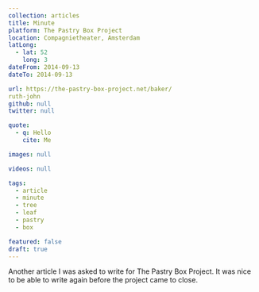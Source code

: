 ```yaml
---
collection: articles
title: Minute
platform: The Pastry Box Project
location: Compagnietheater, Amsterdam
latLong:
  - lat: 52
    long: 3
dateFrom: 2014-09-13
dateTo: 2014-09-13

url: https://the-pastry-box-project.net/baker/
ruth-john
github: null
twitter: null

quote:
  - q: Hello
    cite: Me

images: null

videos: null

tags:
  - article
  - minute
  - tree
  - leaf
  - pastry
  - box

featured: false
draft: true
---
```


Another article I was asked to write for The Pastry Box Project. It was nice to be able to write again before the project came to close.

